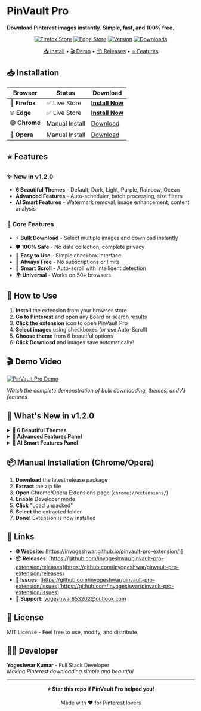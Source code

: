 # PinVault Pro

**Download Pinterest images instantly. Simple, fast, and 100% free.**

<div align="center">

[![Firefox Store](https://img.shields.io/badge/Firefox-Live%20Store-FF7139?style=flat&logo=firefox&logoColor=white)](https://addons.mozilla.org/addon/pinvault-pro/)
[![Edge Store](https://img.shields.io/badge/Edge-Live%20Store-0078D4?style=flat&logo=microsoftedge&logoColor=white)](https://microsoftedge.microsoft.com/addons/detail/iijgkgkhgokhbajjppnnejepnmlakbgb)
[![Version](https://img.shields.io/badge/Version-1.2.0-brightgreen?style=flat)](https://github.com/inyogeshwar/pinvault-pro-extension/releases/latest)
[![Downloads](https://img.shields.io/github/downloads/inyogeshwar/pinvault-pro-extension/total?style=flat&logo=download&logoColor=white)](https://github.com/inyogeshwar/pinvault-pro-extension/releases)

[📥 Install](#-installation) • [🎬 Demo](https://youtu.be/ie2gPVA_SHc) • [📦 Releases](https://github.com/inyogeshwar/pinvault-pro-extension/releases) • [⭐ Features](#-features)

</div>

## 📥 Installation

| Browser | Status | Download |
|---------|--------|----------|
| 🦊 **Firefox** | ✅ Live Store | **[Install Now](https://addons.mozilla.org/addon/pinvault-pro/)** |
| 🌐 **Edge** | ✅ Live Store | **[Install Now](https://microsoftedge.microsoft.com/addons/detail/iijgkgkhgokhbajjppnnejepnmlakbgb)** |
| 🟢 **Chrome** | Manual Install | [Download](https://github.com/inyogeshwar/pinvault-pro-extension/releases/latest) |
| 🔴 **Opera** | Manual Install | [Download](https://github.com/inyogeshwar/pinvault-pro-extension/releases/latest) |

## ⭐ Features

### ✨ **New in v1.2.0**
- **6 Beautiful Themes** - Default, Dark, Light, Purple, Rainbow, Ocean
- **Advanced Features** - Auto-scheduler, batch processing, size filters
- **AI Smart Features** - Watermark removal, image enhancement, content analysis

### 🎯 **Core Features**
- ⚡ **Bulk Download** - Select multiple images and download instantly
- 🛡️ **100% Safe** - No data collection, complete privacy
- 🎯 **Easy to Use** - Simple checkbox interface
- 💎 **Always Free** - No subscriptions or limits
- 🤖 **Smart Scroll** - Auto-scroll with intelligent detection
- 🌍 **Universal** - Works on 50+ browsers

## 🚀 How to Use

1. **Install** the extension from your browser store
2. **Go to Pinterest** and open any board or search results
3. **Click the extension** icon to open PinVault Pro
4. **Select images** using checkboxes (or use Auto-Scroll)
5. **Choose theme** from 6 beautiful options
6. **Click Download** and images save automatically!

## 🎬 Demo Video

[![PinVault Pro Demo](https://img.youtube.com/vi/ie2gPVA_SHc/maxresdefault.jpg)](https://youtu.be/ie2gPVA_SHc)

*Watch the complete demonstration of bulk downloading, themes, and AI features*

## 🌟 What's New in v1.2.0

<details>
<summary><strong>🎨 6 Beautiful Themes</strong></summary>

- **Default** - Classic Pinterest gradient
- **Dark** - Night-friendly interface  
- **Light** - Clean and minimal
- **Purple** - Creative workflow theme
- **Rainbow** - Vibrant and energetic
- **Ocean** - Calm blue tones

</details>

<details>
<summary><strong>🚀 Advanced Features Panel</strong></summary>

- **Auto-Download Scheduler** - Set automatic download times
- **Batch Processing** - Process multiple image sets
- **Image Size Filter** - Filter by dimensions
- **Duplicate Detection** - Skip duplicate images
- **Auto-Tagging** - Add metadata tags
- **Custom Save Locations** - Choose download folders

</details>

<details>
<summary><strong>🤖 AI Smart Features Panel</strong></summary>

- **Smart Watermark Removal** - AI-powered detection & removal
- **Auto Image Enhancement** - Improve image quality
- **Content Analysis** - Analyze and categorize images
- **Smart Retry Logic** - Intelligent retry for failures
- **Mobile Optimization** - Optimize for mobile devices
- **Multi-Language Support** - Multiple interface languages

</details>

## 📦 Manual Installation (Chrome/Opera)

1. **Download** the latest release package
2. **Extract** the zip file
3. **Open** Chrome/Opera Extensions page (`chrome://extensions/`)
4. **Enable** Developer mode
5. **Click** "Load unpacked"
6. **Select** the extracted folder
7. **Done!** Extension is now installed

## 🔗 Links

- **🌐 Website:** [(https://inyogeshwar.github.io/pinvault-pro-extension/)](https://inyogeshwar.github.io/pinvault-pro-extension/)]
- **📦 Releases:** [https://github.com/inyogeshwar/pinvault-pro-extension/releases](https://github.com/inyogeshwar/pinvault-pro-extension/releases)
- **🐛 Issues:** [https://github.com/inyogeshwar/pinvault-pro-extension/issues](https://github.com/inyogeshwar/pinvault-pro-extension/issues)
- **💬 Support:** [yogeshwar853202@outlook.com](mailto:yogeshwar853202@outlook.com)

## 📄 License

MIT License - Feel free to use, modify, and distribute.

## 👨‍💻 Developer

**Yogeshwar Kumar** - Full Stack Developer  
*Making Pinterest downloading simple and beautiful*

---

<div align="center">

**⭐ Star this repo if PinVault Pro helped you!**

Made with ❤️ for Pinterest lovers

</div>
